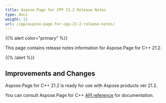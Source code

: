 ```yaml
---
title: Aspose.Page for CPP 21.2 Release Notes
type: docs
weight: 11
url: /cpp/aspose-page-for-cpp-21-2-release-notes/
---
```


{{% alert color="primary" %}}

This page contains release notes information for Aspose.Page for C++ 21.2.

{{% /alert %}}
## **Improvements and Changes**
Aspose.Page for C++ 21.2 is ready for use with Aspose products ver 21.2.


You can consult Aspose.Page for C++ [API reference](https://reference.aspose.com/cpp/page/) for documentation.
